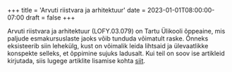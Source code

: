 +++
title = 'Arvuti riistvara ja arhitektuur'
date = 2023-01-01T08:00:00-07:00
draft = false
+++

Arvuti riistvara ja arhitektuur (LOFY.03.079) on Tartu Ülikooli õppeaine, mis paljude esmakursuslaste jaoks võib tunduda võimatult raske.
Õnneks eksisteerib siin lehekülg, kust on võimalik leida lihtsaid ja ülevaatlikke konspekte selleks, et õppimine sujuks ladusalt. Kui teil
on soov ise artikleid kirjutada, siis lugege artiklite lisamise kohta [siit](/~karl-mih/lisa-artikleid).
